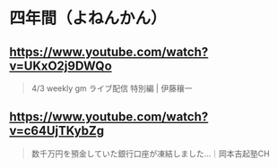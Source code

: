 # 四年間（よねんかん）

## https://www.youtube.com/watch?v=UKxO2j9DWQo

> 4/3 weekly gm ライブ配信 特別編 | 伊藤穰一

## https://www.youtube.com/watch?v=c64UjTKybZg

> 数千万円を預金していた銀行口座が凍結しました…｜岡本吉起塾CH 
